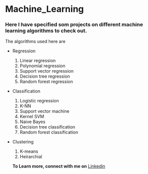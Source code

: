 # Machine_Learning

### Here I have specified som projects on different machine learning algorithms to check out.
The algorithms used here are

* Regression
  1. Linear regression
  1. Polynomial regression
  1. Support vector regression
  1. Decision tree regression
  1. Random forest regression
  
* Classification
  1. Logistic regression
  1. K-NN
  1. Support vector machine
  1. Kernel SVM
  1. Naive Bayes
  1. Decision tree classification
  1. Random forest classification
  
* Clustering
  1. K-means
  1. Heirarchial
  
  
  
  **To Learn more, connect with me on** [Linkedin](https://www.linkedin.com/in/logeswaran-sivakumar-466129165 "Linkedin account")
